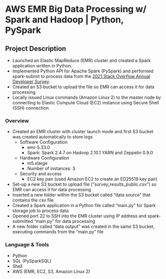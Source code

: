 # AWS EMR Big Data Processing w/ Spark and Hadoop | Python, PySpark 
## **Project Description**

- Launched an Elastic MapReduce (EMR) cluster and created a Spark application written in Python.
- Implemented Python API for Apache Spark (PySpark) and performed spark-submit to process data from the [2021 Stack Overflow Annual Developer Survey](https://insights.stackoverflow.com/survey).
- Created an S3 bucket to upload the file so EMR can access it for data processing.
- Locally issued Linux commands (Amazon Linux 2) to the master node by connecting to Elastic Compute Cloud (EC2) instance using Secure Shell (SSH) connection.

### **Overview**

- Created an EMR cluster with cluster launch mode and first S3 bucket was created automatically to store logs
    - Software Configuration
        - emr-5.33.0
        - Spark: Spark 2.4.7 on Hadoop 2.10.1 YARN and Zeppelin 0.9.0
    - Hardware Configuration
        - m5.xlarge
        - Number of instances: 3
    - Security and access
        - EC2 key pair (used Amazon EC2 to create an ED25519 key pair)
- Set-up a new S3 bucket to upload file ("survey_results_public.csv") so EMR can access it for data processing
- Inserted a new folder within the S3 bucket called “data source” that contains the csv file
- Created a Spark application in a Python file called “main.py” for Spark storage job to process data
- Opened port 22 to SSH into the EMR cluster using IP address and spark-submitted “main.py” for data processing
- A new folder called “data output” was created in the same S3 bucket, executing commands from the “main.py” file

### Language **& Tools**

- Python
- SQL (PySparkSQL)
- Shell
- AWS (EMR, EC2, S3, Amazon Linux 2)
